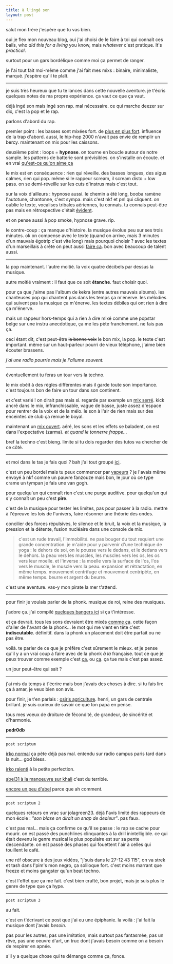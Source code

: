 ```yaml
---
title: à l'ingé son
layout: post
---
```


salut mon frère j'espère que tu vas bien.

oui je flex mon nouveau blog, 
oui j'ai choisi de le faire à toi qui connaît ces bails,
who *did this for a living* you know,
mais *whatever* c'est pratique. It's *practical*.

surtout pour un gars bordélique comme moi
ça permet de ranger.

je l'ai tout fait moi-même comme j'ai fait mes mixs :
binaire, minimaliste, marqué.
j'espère qu'il te plaît.

---

je suis très heureux que tu te lances dans cette nouvelle aventure.
je t'écris quelques notes de ma propre expérience.
ça vaut ce que ça vaut.

déjà ingé son mais ingé son rap.
mal nécessaire.
ce qui marche deezer sur dix, c'est la pop et le rap.

parlons d'abord du rap.

premier point : les basses sont mixées fort.
de [plus en plus fort](https://soundcloud.com/99gang/99-wolfkid-lean-on-feat-edge-chanceko-master-final-5).
influence de la trap d'abord.
aussi, le hip-hop 2000 n'avait pas envie de remplir un bercy.
maintenant on mix pour les caissons.

deuxième point : loops = **hypnose**.
on tourne en boucle autour de notre sample.
les patterns de batterie sont prévisibles.
on s'installe on écoute.
et en vrai [qu'est-ce qu'on aime ça](https://invidious.fdn.fr/watch?v=VYIk9ayVgX0)

le mix est en conséquence : rien qui réveille.
des basses longues, des aigus calmes, rien qui pop.
même si le rappeur scream, il scream disto + low pass.
on se demi-réveille sur les cuts d'instrus mais c'est tout.

sur la voix d'ailleurs :
hypnose aussi.
le chemin a été long, booba ramène l'autotune, chantonne, c'est sympa.
mais c'est nkf et pnl qui cliquent.
on oublie le texte, vocalises tribales aériennes, tu connais.
tu connais peut-être pas mais en rétrospective c'était [évident](https://invidious.fdn.fr/watch?v=Vkfpi2H8tOE).

et on pense aussi à pop smoke, hypnose grave. rip.

le contre-coup : ça manque d'histoire.
la musique évolue peu sur ses trois minutes.
ok on compense avec le texte
(quand on arrive, mais 3 minutes d'un mauvais égotrip c'est vite long)
mais pourquoi choisir ?
avec les textes d'un marseillais à crête on peut aussi [faire ça](https://soundcloud.com/31013/salvatrucha).
bon avec beaucoup de talent aussi.

---

la pop maintenant. l'autre moitié.
la voix quatre décibels par dessus la musique.

autre moitié vraiment : il faut que ce soit **étanche**.
faut choisir quoi.

pour ça que j'aime pas l'album de kekra (entre autres mauvais albums).
les chanteuses pop qui chantent pas dans les temps ça m'énerve.
les mélodies qui suivent pas la musique ça m'énerve.
les textes débiles qui ont rien à dire ça m'énerve.

mais un rappeur hors-temps qui a rien à dire mixé comme une popstar belge sur une instru anecdotique,
ça me les pète franchement. ne fais pas ça.

ceci étant dit, c'est peut-être ~~la bonne voix~~ le bon mix, la pop.
le texte c'est important.
même sur un haut-parleur pourri de vieux téléphone,
j'aime bien écouter brassens.

*j'ai une radio pourrie mais je l'allume souvent.*

---

éventuellement tu feras un tour vers la techno.

le mix obéit à des règles différentes mais il garde toute son importance.
c'est toujours bon de faire un tour dans son continent.

et c'est varié ! on dirait pas mais si.
regarde par exemple un [mix serré](https://soundcloud.com/erbildzemoski/sandr-voxon-erbil-dzemoski-dream).
kick ancré dans le mix, infranchissable,
vague de basse, juste assez d'espace pour rentrer de la voix et de la mélo.
le son à l'air de rien mais sur des enceintes de club ça remue le boyal.

maintenant un [mix ouvert](https://soundcloud.com/zimmz-music/zimmz-ancient-dream-1).
aéré, les sons et les effets se baladent, on est dans l'expectative (zarma).
*et quand le tonnerre frappe...*

bref la techno c'est bieng.
limite si tu dois regarder des tutos va chercher de ce côté.

---

et moi dans le tas je fais quoi ?
bah j'ai tout groupé [ici](https://1363v4.github.io/autre/musique.html).

c'est un peu bordel mais tu peux commencer par [vapeurs](https://mariemalheur.bandcamp.com/album/vapeurs) ?
je l'avais même envoyé à nkf comme un pauvre fanzouze mais bon,
le jour où ce type crame un tympan je fais une van gogh.

pour quelqu'un qui connaît rien c'est une purge auditive. 
pour quelqu'un qui s'y connaît un peu c'est **pire**.

c'est de la musique pour tester les limites, pas pour passer à la radio.
mettre à l'épreuve les lois de l'univers, faire résonner une théorie des ondes.

concilier des forces répulsives,
le silence et le bruit,
la voix et la musique,
la pression et la détente,
fusion nucléaire dans une console de mix.

> c'est un rude travail, l'immobilité.
> ne pas bouger du tout requiert une grande concentration.
> je m'aide pour y parvenir d'une technique de yoga :
> le dehors de soi, on le pousse vers le dedans, et le dedans vers le dehors.
> la peau vers les muscles, les muscles vers les os, les os vers leur moelle.
> et l'inverse : la moelle vers la surface de l'os, l'os vers le muscle, le muscle vers la peau.
> expansion et rétractation, en même temps.
> mouvement centrifuge et mouvement centripète, en même temps.
> beurre et argent du beurre.

c'est une aventure. vas-y mon pirate la mer t'attend.

---

pour finir je voulais parler de la phonk. musique de roi, reine des musiques.

j'adore ça. j'ai compilé [quelques bangers ici](https://1363v4.github.io/2023/02/18/phonk_ego.html) si ça t'intéresse.

et ça devrait. 
tous les sons devraient être mixés [comme ça](https://soundcloud.com/inteus666/r0ckster).
cette façon d'aller de l'avant de la phonk...
le mot qui me vient en tête c'est **indiscutable**. définitif.
dans la phonk un placement doit être parfait ou ne pas être.

voilà. te parler de ce que je préfère c'est sûrement le mieux.
et je pense qu'il y a un vrai coup à faire avec de la phonk *à la* française.
tout ce que je peux trouver comme exemple c'est [ça](https://soundcloud.com/prodbylejeune/un-bon-son-brut),
ou [ça](https://soundcloud.com/prenium808/baton-rouge).
ça tue mais c'est pas assez.

un jour peut-être qui sait ?

---

j'ai mis du temps à t'écrire mais bon j'avais des choses à dire.
si tu fais lire ça à amar, je veux bien son avis.

pour finir, je t'en parlais : [osiris agriculture](https://www.osiris-agriculture.fr/).
henri, un gars de centrale brillant.
je suis curieux de savoir ce que ton papa en pense.

tous mes voeux de droiture
de fécondité,
de grandeur,
de sincérité
et d'harmonie.

**pedr0db**

---

`post scriptum`

[irko normal](https://invidious.fdn.fr/watch?v=3AUPPMItPlI) ça pète déjà pas mal.
entendu sur radio campus paris tard dans la nuit... god bless.

[irko ralenti](https://soundcloud.com/user-588182557/irko-prix-slowed-and-reverb) à la petite perfection.

[abel31 à la manoeuvre sur khali](https://soundcloud.com/31013/nouvelle) c'est du terrible.

[encore un peu d'abel](https://soundcloud.com/31013/azraq) parce que ah comment.

---

`post scriptum 2`

quelques retours en vrac sur jolagreen23.
déjà l'avis limité des rappeurs de mon école : *"son blase on dirait un snap de dealeur"*. pas faux.

c'est pas mal... mais ça confirme ce qu'il se passe : le rap se cache pour mourir.
on est passé des punchlines clinquantes à la drill inintelligible.
ce qui était devenu le genre musical le plus populaire est sur sa pente descendante.
on est passé des phases qui fouettent l'air à celles qui touillent le café.

une réf obscure à des jeux vidéos, "j'suis dans le 27-12 43 115", on va strek et tash dans l'pim's mon negro, ça soliloque fort.
c'est moins marrant que freeze et moins gangster qu'un beat techno.

c'est l'effet que ça me fait. c'est bien crafté, bon projet, mais je suis plus le genre de type que ça hype.

---

`post scriptum 3`

au fait.

c'est en t'écrivant ce post que j'ai eu une épiphanie. la voilà : j'ai fait la musique dont j'avais *besoin*.

pas pour les autres, pas une imitation, mais surtout pas fantasmée, pas un rêve, pas une oeuvre d'art, un truc dont j'avais besoin comme on a besoin de respirer en apnée.

s'il y a quelque chose qui te démange comme ça, fonce.
